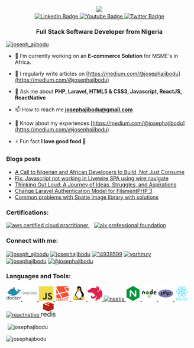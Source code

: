 <div id="header" align="center">
  <img src="https://i.giphy.com/media/v1.Y2lkPTc5MGI3NjExNndienVscW9rbmJoNGJnZ3BlenpsNDA4cmtpNXl1ODVqeXBvdmx3NCZlcD12MV9pbnRlcm5hbF9naWZfYnlfaWQmY3Q9Zw/26vACLXgansDXwHzzI/giphy.gif" width="100"/>
</div>

<div id="badges" align="center">
  <a href="https://linkedin.com/in/josephajibodu">
    <img src="https://img.shields.io/badge/LinkedIn-blue?style=for-the-badge&logo=linkedin&logoColor=white" alt="LinkedIn Badge"/>
  </a>
  <a href="https://youtube.com/@josephajibodu?si=F0udGiiptQERoBoI">
    <img src="https://img.shields.io/badge/YouTube-red?style=for-the-badge&logo=youtube&logoColor=white" alt="Youtube Badge"/>
  </a>
  <a href="https://twitter.com/joseph_ajibodu">
    <img src="https://img.shields.io/badge/Twitter-blue?style=for-the-badge&logo=twitter&logoColor=white" alt="Twitter Badge"/>
  </a>
</div>

<!-- <h1 align="center">Hi 👋, I'm Joseph O. Ajibodu</h1> -->
<h3 align="center">Full Stack Software Developer from Nigeria</h3>

<p align="left"> <a href="https://twitter.com/joseph_ajibodu" target="blank"><img src="https://img.shields.io/twitter/follow/joseph_ajibodu?logo=twitter&style=for-the-badge" alt="joseph_ajibodu" /></a> </p>

- 🔭 I’m currently working on an **E-commerce Solution** for MSME's in Africa.

- 📝 I regularly write articles on [https://medium.com/@josephajibodu](https://medium.com/@josephajibodu)

- 💬 Ask me about **PHP, Laravel, HTML5 & CSS3, Javascript, ReactJS, ReactNative**

- 📫 How to reach me **josephajibodu@gmail.com**

- 📄 Know about my experiences [https://medium.com/@josephajibodu](https://medium.com/@josephajibodu)

- ⚡ Fun fact **I love good food 🍱**

### Blogs posts
<!-- BLOG-POST-LIST:START -->
- [A Call to Nigerian and African Developers to Build, Not Just Consume](https://medium.com/@josephajibodu/a-call-to-nigerian-and-african-developers-to-build-not-just-consume-26a9e28cac59?source=rss-cd1fe37b4147------2)
- [Fix: Javascript not working in Livewire SPA using wire:navigate](https://medium.com/@josephajibodu/fix-javascript-not-working-in-livewire-spa-using-wire-navigate-95cd5a0b379f?source=rss-cd1fe37b4147------2)
- [Thinking Out Loud: A Journey of Ideas, Struggles, and Aspirations](https://medium.com/@josephajibodu/thinking-out-loud-a-journey-of-ideas-struggles-and-aspirations-34f7228db9d0?source=rss-cd1fe37b4147------2)
- [Change Laravel Authentication Model for FilamentPHP 3](https://medium.com/@josephajibodu/change-laravel-authentication-model-for-filamentphp-3-b69fa1560cb2?source=rss-cd1fe37b4147------2)
- [Common problems with Spatie Image library with solutions](https://medium.com/@josephajibodu/common-problems-with-spatie-image-library-with-solutions-ec4b44490e9c?source=rss-cd1fe37b4147------2)
<!-- BLOG-POST-LIST:END -->


<h3 align="left">Certifications:</h3>
<div>
  <a href="https://www.credly.com/badges/d0a7aa76-1a1f-4630-ae25-d80c576049f4/public_url" target="_blank" rel="noreferrer"> 
    <img src="https://github.com/josephajibodu/josephajibodu/blob/main/aws-certified-cloud-practitioner.png" alt="aws certified cloud practitioner" width="100" height="100"/> 
  </a>
  <a href="https://www.linkedin.com/posts/josephajibodu_im-happy-to-share-that-ive-obtained-a-new-activity-7232735601244987393-mFcc?utm_source=share&utm_medium=member_desktop" target="_blank" rel="noreferrer" style="margin-left: 12px"> 
    <img src="https://github.com/josephajibodu/josephajibodu/blob/main/professional-foundations-certificate-joseph-ajibodu.png" style="object-fit: cover;" alt="alx professional foundation" width="150" height="100"/> 
  </a>
</div>

<h3 align="left">Connect with me:</h3>
<p align="left">
<a href="https://twitter.com/joseph_ajibodu" target="blank"><img align="center" src="https://raw.githubusercontent.com/rahuldkjain/github-profile-readme-generator/master/src/images/icons/Social/twitter.svg" alt="joseph_ajibodu" height="30" width="40" /></a>
<a href="https://linkedin.com/in/josephajibodu" target="blank"><img align="center" src="https://raw.githubusercontent.com/rahuldkjain/github-profile-readme-generator/master/src/images/icons/Social/linked-in-alt.svg" alt="josephajibodu" height="30" width="40" /></a>
<a href="https://stackoverflow.com/users/14938599" target="blank"><img align="center" src="https://raw.githubusercontent.com/rahuldkjain/github-profile-readme-generator/master/src/images/icons/Social/stack-overflow.svg" alt="14938599" height="30" width="40" /></a>
<a href="https://fb.com/yorhmzy" target="blank"><img align="center" src="https://raw.githubusercontent.com/rahuldkjain/github-profile-readme-generator/master/src/images/icons/Social/facebook.svg" alt="yorhmzy" height="30" width="40" /></a>
<a href="https://instagram.com/josephajibodu" target="blank"><img align="center" src="https://raw.githubusercontent.com/rahuldkjain/github-profile-readme-generator/master/src/images/icons/Social/instagram.svg" alt="josephajibodu" height="30" width="40" /></a>
<a href="https://medium.com/@josephajibodu" target="blank"><img align="center" src="https://raw.githubusercontent.com/rahuldkjain/github-profile-readme-generator/master/src/images/icons/Social/medium.svg" alt="@josephajibodu" height="30" width="40" /></a>
</p>

<h3 align="left">Languages and Tools:</h3>
<p align="left"> 
  <a href="https://www.docker.com/" target="_blank" rel="noreferrer"> <img src="https://raw.githubusercontent.com/devicons/devicon/master/icons/docker/docker-original-wordmark.svg" alt="docker" width="40" height="40"/> </a> <a href="https://expressjs.com" target="_blank" rel="noreferrer"> <img src="https://raw.githubusercontent.com/devicons/devicon/master/icons/express/express-original-wordmark.svg" alt="express" width="40" height="40"/> </a>
  <a href="https://developer.mozilla.org/en-US/docs/Web/JavaScript" target="_blank" rel="noreferrer"> <img src="https://raw.githubusercontent.com/devicons/devicon/master/icons/javascript/javascript-original.svg" alt="javascript" width="40" height="40"/> </a> 
  <a href="https://laravel.com/" target="_blank" rel="noreferrer"> <img src="https://raw.githubusercontent.com/devicons/devicon/master/icons/laravel/laravel-plain-wordmark.svg" alt="laravel" width="40" height="40"/> </a> 
  <a href="https://www.linux.org/" target="_blank" rel="noreferrer"> <img src="https://raw.githubusercontent.com/devicons/devicon/master/icons/linux/linux-original.svg" alt="linux" width="40" height="40"/> </a> 
  <a href="https://nestjs.com/" target="_blank" rel="noreferrer"> <img src="https://raw.githubusercontent.com/devicons/devicon/master/icons/nestjs/nestjs-plain.svg" alt="nestjs" width="40" height="40"/> </a> 
  <a href="https://nextjs.org/" target="_blank" rel="noreferrer"> <img src="https://cdn.worldvectorlogo.com/logos/nextjs-2.svg" alt="nextjs" width="40" height="40"/> </a> 
  <a href="https://www.nginx.com" target="_blank" rel="noreferrer"> <img src="https://raw.githubusercontent.com/devicons/devicon/master/icons/nginx/nginx-original.svg" alt="nginx" width="40" height="40"/> </a> 
  <a href="https://nodejs.org" target="_blank" rel="noreferrer"> <img src="https://raw.githubusercontent.com/devicons/devicon/master/icons/nodejs/nodejs-original-wordmark.svg" alt="nodejs" width="40" height="40"/> </a> 
  <a href="https://www.php.net" target="_blank" rel="noreferrer"> <img src="https://raw.githubusercontent.com/devicons/devicon/master/icons/php/php-original.svg" alt="php" width="40" height="40"/> </a> 
  <a href="https://reactjs.org/" target="_blank" rel="noreferrer"> <img src="https://raw.githubusercontent.com/devicons/devicon/master/icons/react/react-original-wordmark.svg" alt="react" width="40" height="40"/> </a> 
  <a href="https://reactnative.dev/" target="_blank" rel="noreferrer"> <img src="https://reactnative.dev/img/header_logo.svg" alt="reactnative" width="40" height="40"/> </a> 
  <a href="https://redis.io" target="_blank" rel="noreferrer"> <img src="https://raw.githubusercontent.com/devicons/devicon/master/icons/redis/redis-original-wordmark.svg" alt="redis" width="40" height="40"/> </a> 
</p>

<p>&nbsp;<img align="center" src="https://github-readme-stats.vercel.app/api?username=josephajibodu&show_icons=true&locale=en" alt="josephajibodu" /></p>

<p><img align="center" src="https://github-readme-streak-stats.herokuapp.com/?user=josephajibodu&" alt="josephajibodu" /></p>

